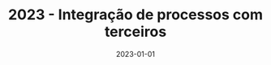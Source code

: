 ---
title: '2023 - Integração de processos com terceiros'
desc: 'Colaborei com consultorias, onde desenhei processos e acompanhei implementações focadas em logística e gestão de frotas. Durante este trabalho, fui responsável pela criação de APIs que se integrassem às rotinas do ERP, resultando em soluções eficientes e otimizadas para aprimorar a gestão de frotas.'
icon: 'IconSuitCase'
date: '2023-01-01'
config:
  right: '-80%'
  margin: '-12.5rem 0rem' 
---